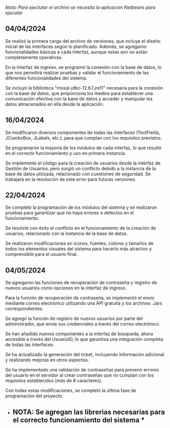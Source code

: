 *Nota: Para ejectutar el archivo se necesita la aplicacion Netbeans para ejecutar*

04/04/2024
--

Se realizó la primera carga del archivo de versiones, que incluye el diseño inicial de las interfaces según lo planificado. Además, se agregaron funcionalidades básicas a cada interfaz, aunque estas aún no están completamente operativas.

En la interfaz de ingreso, se programó la conexión con la base de datos, lo que nos permitirá realizar pruebas y validar el funcionamiento de las diferentes funcionalidades del sistema.

Se incluyó la biblioteca "mssql-jdbc-12.6.1.jre11" necesaria para la conexión con la base de datos, que proporciona los medios para establecer una comunicación efectiva con la base de datos y acceder y manipular los datos almacenados en ella desde la aplicación.

16/04/2024
--

Se modificaron diversos componentes de todas las interfaces (TextFields, JComboBox, JLabels, etc.), para que cumplan con los requisitos previstos.

Se programaron la mayoría de los módulos de cada interfaz, lo que resultó en el correcto funcionamiento y uso en primera instancia.

Se implementó el código para la creación de usuarios desde la interfaz de Gestión de Usuarios, pero surgió un conflicto debido a la instancia de la base de datos utilizada, relacionado con cuestiones de seguridad. Se trabajará en la resolución de este error para futuras versiones.

22/04/2024
--
Se completó la programación de los módulos del sistema y se realizaron pruebas para garantizar que no haya errores o defectos en el funcionamiento.

Se resolvió con éxito el conflicto en el funcionamiento de la creación de usuarios, relacionado con la instancia de la base de datos.

Se realizaron modificaciones en iconos, fuentes, colores y tamaños de todos los elementos visuales del sistema para hacerlo más atractivo y comprensible para el usuario final.

04/05/2024
--
Se agregaron las funciones de recuperación de contraseña y registro de nuevos usuarios como opciones en la interfaz de Ingreso.

Para la función de recuperación de contraseña, se implementó el envío mediante correo electrónico utilizando una API gratuita y los archivos .Jars correspondientes.

Se agregó la función de registro de nuevos usuarios por parte del administrador, que envía sus credenciales a través del correo electrónico.

Se han añadido nuevos componentes a la interfaz de búsqueda, ahora accesible a través del UsuarioID, lo que garantiza una integración completa de todas las interfaces.

Se ha actualizado la generación del ticket, incluyendo información adicional y realizando mejoras en otros aspectos.

Se ha implementado una validación de contraseñas para prevenir errores del usuario en el servidor al crear contraseñas que no cumplan con los requisitos establecidos (más de 8 caracteres).

Con todas estas modificaciones, se completó la última fase de programación del proyecto.

* NOTA: Se agregan las librerias necesarias para el correcto funcionamiento del sistema *
  --

